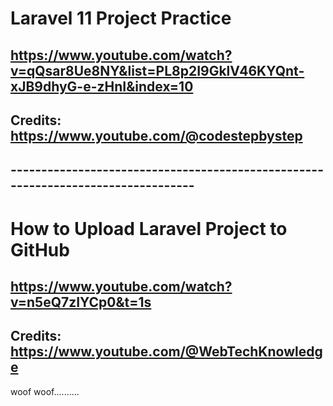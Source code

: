 # Laravel 11 Project Practice

## https://www.youtube.com/watch?v=qQsar8Ue8NY&list=PL8p2I9GklV46KYQnt-xJB9dhyG-e-zHnI&index=10

## Credits: https://www.youtube.com/@codestepbystep

## ---------------------------------------------------------------------------------

# How to Upload Laravel Project to GitHub

## https://www.youtube.com/watch?v=n5eQ7zIYCp0&t=1s

## Credits: https://www.youtube.com/@WebTechKnowledge

<!-- Nothing in life is to be feared, it is only to be understood. Now is the time to understand more, so that we may fear less. - Marie Curie -->


woof woof..........
